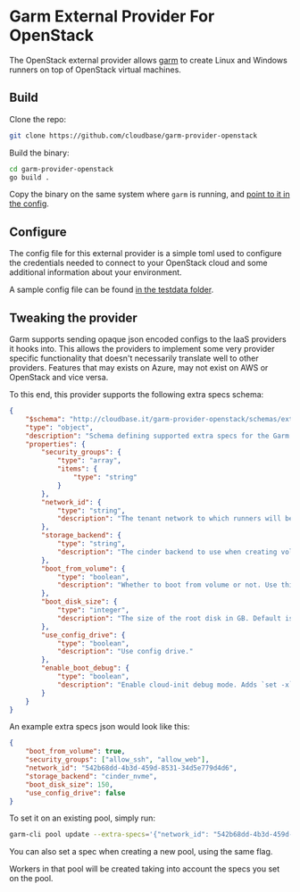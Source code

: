 # Garm External Provider For OpenStack

The OpenStack external provider allows [garm](https://github.com/cloudbase/garm) to create Linux and Windows runners on top of OpenStack virtual machines.

## Build

Clone the repo:

```bash
git clone https://github.com/cloudbase/garm-provider-openstack
```

Build the binary:

```bash
cd garm-provider-openstack
go build .
```

Copy the binary on the same system where ```garm``` is running, and [point to it in the config](https://github.com/cloudbase/garm/blob/main/doc/providers.md#the-external-provider).

## Configure

The config file for this external provider is a simple toml used to configure the credentials needed to connect to your OpenStack cloud and some additional information about your environment.

A sample config file can be found [in the testdata folder](./testdata/config.toml).

## Tweaking the provider

Garm supports sending opaque json encoded configs to the IaaS providers it hooks into. This allows the providers to implement some very provider specific functionality that doesn't necessarily translate well to other providers. Features that may exists on Azure, may not exist on AWS or OpenStack and vice versa.

To this end, this provider supports the following extra specs schema:

```json
{
    "$schema": "http://cloudbase.it/garm-provider-openstack/schemas/extra_specs#",
    "type": "object",
    "description": "Schema defining supported extra specs for the Garm OpenStack Provider",
    "properties": {
        "security_groups": {
            "type": "array",
            "items": {
                "type": "string"
            }
        },
        "network_id": {
            "type": "string",
            "description": "The tenant network to which runners will be connected to."
        },
        "storage_backend": {
            "type": "string",
            "description": "The cinder backend to use when creating volumes."
        },
        "boot_from_volume": {
            "type": "boolean",
            "description": "Whether to boot from volume or not. Use this option if the root disk size defined by the flavor is not enough."
        },
        "boot_disk_size": {
            "type": "integer",
            "description": "The size of the root disk in GB. Default is 50 GB."
        },
        "use_config_drive": {
            "type": "boolean",
            "description": "Use config drive."
        },
        "enable_boot_debug": {
            "type": "boolean",
            "description": "Enable cloud-init debug mode. Adds `set -x` into the cloud-init script."
        }
    }
}
```

An example extra specs json would look like this:

```json
{
    "boot_from_volume": true,
    "security_groups": ["allow_ssh", "allow_web"],
    "network_id": "542b68dd-4b3d-459d-8531-34d5e779d4d6",
    "storage_backend": "cinder_nvme",
    "boot_disk_size": 150,
    "use_config_drive": false
}
```

To set it on an existing pool, simply run:

```bash
garm-cli pool update --extra-specs='{"network_id": "542b68dd-4b3d-459d-8531-34d5e779d4d6"}' <POOL_ID>
```

You can also set a spec when creating a new pool, using the same flag.

Workers in that pool will be created taking into account the specs you set on the pool.